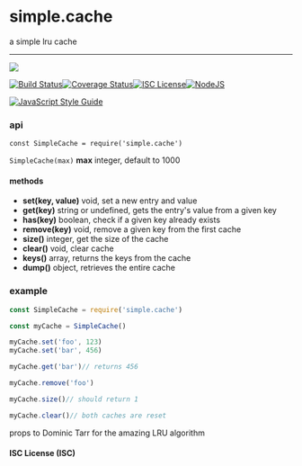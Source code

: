 # simple.cache

a simple lru cache

----
<a href="https://nodei.co/npm/simple.cache/"><img src="https://nodei.co/npm/simple.cache.png?downloads=true"></a>

[![Build Status](https://travis-ci.org/joaquimserafim/simple.cache.svg?branch=master)](https://travis-ci.org/joaquimserafim/simple.cache)[![Coverage Status](https://coveralls.io/repos/github/joaquimserafim/simple.cache/badge.svg)](https://coveralls.io/github/joaquimserafim/simple.cache)[![ISC License](https://img.shields.io/badge/license-ISC-blue.svg?style=flat-square)](https://github.com/joaquimserafim/simple.cache/blob/master/LICENSE)[![NodeJS](https://img.shields.io/badge/node-6.x.x-brightgreen.svg?style=flat-square)](https://github.com/joaquimserafim/simple.cache/blob/master/package.json#L39)

[![JavaScript Style Guide](https://cdn.rawgit.com/feross/standard/master/badge.svg)](https://github.com/feross/standard)


### api
`const SimpleCache = require('simple.cache')`

`SimpleCache(max)` **max** integer, default to 1000

#### methods
* **set(key, value)** void, set a new entry and value
* **get(key)** string or undefined, gets the entry's value from a given key
* **has(key)** boolean, check if a given key already exists
* **remove(key)** void, remove a given key from the first cache
* **size()** integer, get the size of the cache
* **clear()** void, clear cache 
* **keys()** array, returns the keys from the cache
* **dump()** object, retrieves the entire cache


### example


```js
const SimpleCache = require('simple.cache')

const myCache = SimpleCache()

myCache.set('foo', 123)
myCache.set('bar', 456)

myCache.get('bar')// returns 456

myCache.remove('foo')

myCache.size()// should return 1

myCache.clear()// both caches are reset
```


props to Dominic Tarr for the amazing LRU algorithm

#### ISC License (ISC)
